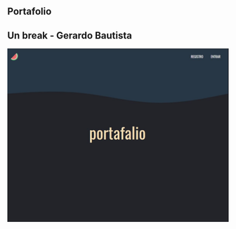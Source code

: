 ## Portafolio

## Un break - Gerardo Bautista



![alt text](https://raw.githubusercontent.com/emeery/break/master/src/assets/images/cover.jpg)





